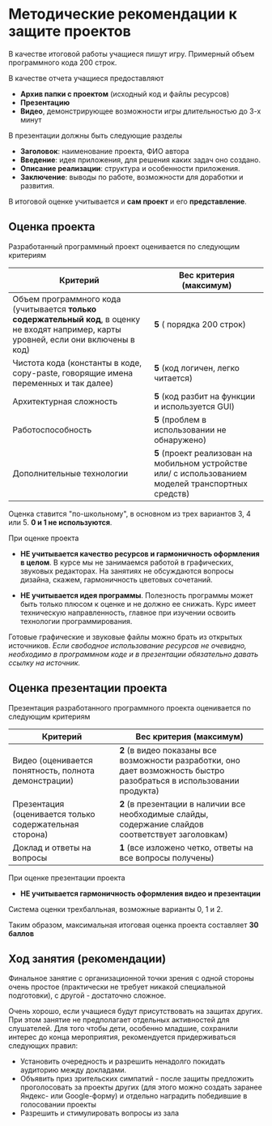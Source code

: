 # Методические рекомендации к защите проектов

В качестве итоговой работы учащиеся пишут игру. Примерный объем программного кода 200 строк.

В качестве отчета учащиеся предоставляют

* **Архив папки с проектом** (исходный код и файлы ресурсов)
* **Презентацию**
* **Видео**, демонстрирующее возможности игры длительностью до 3-х минут
 
В презентации должны быть следующие разделы

* **Заголовок**: наименование проекта, ФИО автора
* **Введение**: идея приложения, для решения каких задач оно создано.
* **Описание реализации**: структура и особенности приложения.
* **Заключение**: выводы по работе, возможности для доработки и развития.

В итоговой оценке учитывается и **сам проект** и его **представление**.

## Оценка проекта

Разработанный программный проект оценивается по следующим критериям

| Критерий                                                                                                                                 | Вес критерия (максимум)                                                                              |
|------------------------------------------------------------------------------------------------------------------------------------------|------------------------------------------------------------------------------------------------------|
| Объем программного кода (учитывается **только содержательный код**, в оценку не входят например, карты уровней, если они включены в код) | **5** ( порядка 200 строк)                                                                           |
| Чистота кода (константы в коде, copy-paste, говорящие имена переменных и так далее)                                                      | **5** (код логичен, легко читается)                                                                  |
| Архитектурная сложность                                                                                                                  | **5** (код разбит на функции и используется GUI)                                                     |
| Работоспособность                                                                                                                        | **5** (проблем в использовании не обнаружено)                                                        |  
| Дополнительные технологии                                                                                                                | **5** (проект реализован на мобильном устройстве или/ с использованием моделей транспортных средств) |  

Оценка ставится "по-школьному", в основном из трех вариантов 3, 4 или 5. 
**0 и 1 не используются**. 

При оценке проекта 
 
* **НЕ учитывается качество ресурсов и гармоничность оформления в целом**. В курсе мы не занимаемся работой в графических, звуковых редакторах. На занятиях не обсуждаются вопросы дизайна, скажем, гармоничность цветовых сочетаний.  
 
* **НЕ учитывается идея программы**. Полезность программы может быть только плюсом к оценке и не должно ее снижать. Курс имеет техническую направленность, главное при изучении освоить технологии программирования.

Готовые графические и звуковые файлы можно брать из открытых источников. *Если свободное использование ресурсов не очевидно, необходимо в программном коде и в презентации обязательно давать ссылку на источник.*


## Оценка презентации проекта

Презентация разработанного программного проекта оценивается по следующим критериям

| Критерий                                                | Вес критерия (максимум)                                                                                               |
|---------------------------------------------------------|-----------------------------------------------------------------------------------------------------------------------|
| Видео (оценивается понятность, полнота демонстрации)    | **2** (в видео показаны все возможности разработки, оно дает возможность быстро разобраться в использовании продукта) |
| Презентация (оценивается только содержательная сторона) | **2** (в презентации в наличии все необходимые слайды, содержание слайдов соответствует заголовкам)                   |
| Доклад и ответы на вопросы                              | **1** (все изложено четко, ответы на все вопросы получены)                                                            |

 При оценке презентации проекта
 
* **НЕ учитывается гармоничность оформления видео и презентации** 

Система оценки трехбалльная, возможные варианты 0, 1 и 2.

Таким образом, максимальная итоговая оценка проекта составляет **30 баллов** 

## Ход занятия (рекомендации)

Финальное занятие с организационной точки зрения с одной стороны очень простое (практически не требует никакой специальной подготовки), с другой -  достаточно сложное.

Очень хорошо, если учащиеся будут присутствовать на защитах других. При этом занятие не предполагает отдельных активностей для слушателей. Для того чтобы дети, особенно младшие, сохранили интерес до конца мероприятия, рекомендуется придерживаться следующих правил:

* Установить очередность и разрешить ненадолго покидать аудиторию между докладами. 
* Объявить приз зрительских симпатий - после защиты предложить проголосовать за проекты других (для этого можно создать заранее Яндекс- или Google-форму) и отдельно наградить победившие в голосовании проекты
* Разрешить и стимулировать вопросы из зала

